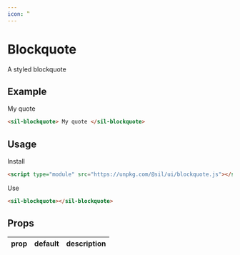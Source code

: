```yaml
---
icon: ‟
---
```


# Blockquote

A styled blockquote

## Example

<sil-blockquote>
My quote
</sil-blockquote>

```html
<sil-blockquote> My quote </sil-blockquote>
```

## Usage

Install

```html
<script type="module" src="https://unpkg.com/@sil/ui/blockquote.js"></script>
```

Use

```html
<sil-blockquote></sil-blockquote>
```

## Props

| prop | default | description |
| ---- | ------- | ----------- |
